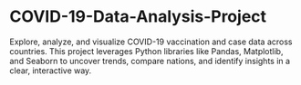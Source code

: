 # COVID-19-Data-Analysis-Project
Explore, analyze, and visualize COVID-19 vaccination and case data across countries. This project leverages Python libraries like Pandas, Matplotlib, and Seaborn to uncover trends, compare nations, and identify insights in a clear, interactive way.
